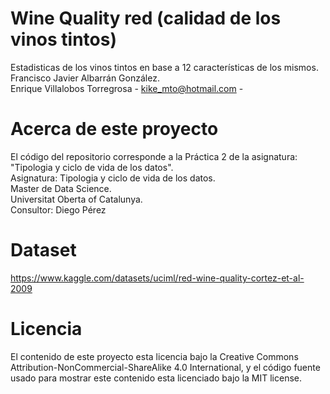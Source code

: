 # Wine Quality red (calidad de los vinos tintos)
Estadisticas de los vinos tintos en base a 12 características de los mismos.  
Francisco Javier Albarrán González.  
Enrique Villalobos Torregrosa - kike_mto@hotmail.com -   

# Acerca de este proyecto
El código del repositorio corresponde a la Práctica 2 de la asignatura: "Tipologia y ciclo de vida de los datos".  
Asignatura: Tipologia y ciclo de vida de los datos.  
Master de Data Science.  
Universitat Oberta of Catalunya.  
Consultor: Diego Pérez  
# Dataset  
https://www.kaggle.com/datasets/uciml/red-wine-quality-cortez-et-al-2009  

# Licencia  
El contenido de este proyecto esta licencia bajo la Creative Commons Attribution-NonCommercial-ShareAlike 4.0 International, y el código fuente usado para mostrar este contenido esta licenciado bajo la MIT license.  
